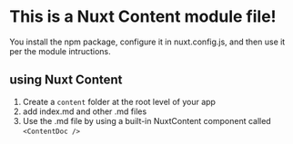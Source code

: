 # This is a Nuxt Content module file!
You install the npm package, configure it in nuxt.config.js, and then use it
per the module intructions. 

## using Nuxt Content
1. Create a `content` folder at the root level of your app
2. add index.md and other .md files
3. Use the .md file by using a built-in NuxtContent component called `<ContentDoc />`